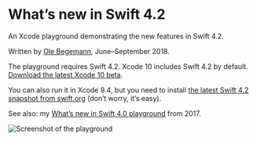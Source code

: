 # What’s new in Swift 4.2

An Xcode playground demonstrating the new features in Swift 4.2.

Written by [Ole Begemann](https://oleb.net), June–September 2018.

The playground requires Swift 4.2. Xcode 10 includes Swift 4.2 by default. [Download the latest Xcode 10 beta](https://developer.apple.com/download/).

You can also run it in Xcode 9.4, but you need to install [the latest Swift 4.2 snapshot from swift.org](https://swift.org/download/#snapshots) (don’t worry, it’s easy).

See also: my [What’s new in Swift 4.0 playground](https://github.com/ole/whats-new-in-swift-4) from 2017.

![Screenshot of the playground](playground-screenshot.png)
